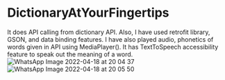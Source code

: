 # DictionaryAtYourFingertips
It does API calling from dictionary API. Also, I have used retrofit library,
GSON, and data binding features. I have also played audio, phonetics of
words given in API using MediaPlayer(). It has TextToSpeech accessibility 
feature to speak out the meaning of a word.
![WhatsApp Image 2022-04-18 at 20 04 37](https://user-images.githubusercontent.com/103597998/163824095-fc6ccf7e-122c-41f9-91c1-5a646930bdbc.jpeg)
![WhatsApp Image 2022-04-18 at 20 05 50](https://user-images.githubusercontent.com/103597998/163824857-490ffaad-65eb-4500-b0dc-90419ce576a0.jpeg)
